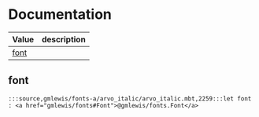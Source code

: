 # Documentation
|Value|description|
|---|---|
|[font](#font)||

## font

```moonbit
:::source,gmlewis/fonts-a/arvo_italic/arvo_italic.mbt,2259:::let font : <a href="gmlewis/fonts#Font">@gmlewis/fonts.Font</a>
```

